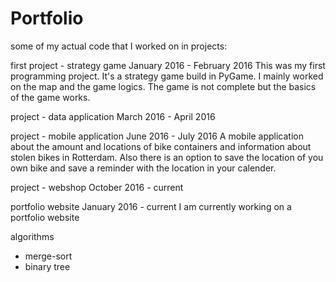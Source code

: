 # Portfolio
some of my actual code that I worked on in projects:

first project - strategy game			January 2016 - February 2016
This was my first programming project.
It's a strategy game build in PyGame. I mainly worked on the map and the game logics.
The game is not complete but the basics of the game works.

project - data application			March 2016 - April 2016


project - mobile application			June 2016 - July 2016
A mobile application about the amount and locations of bike containers and information about stolen bikes in Rotterdam. 
Also there is an option to save the location of you own bike and save a reminder with the location in your calender.

project - webshop				October 2016 - current


portfolio website				January 2016 - current
I am currently working on a portfolio website

algorithms
- merge-sort
- binary tree

